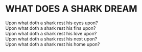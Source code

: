 <!DOCTYPE htlm>
<html lang="en">
  <meta charset="UTF-8">
  <meta http-equiv="X-UA-Compatible" content="IE-edge">
  <meta name="viewport" content="width=device-width, initial-scale=1.0">
  <link rel-"stylesheet" href="style.css">
  <title>Where Does a Shark Dream?</title>
</head>
<body>
    <div class="container">
      <h1>WHAT DOES A SHARK DREAM</h1>
      <p>Upon what doth a shark rest his eyes upon? <br  />
         Upon what doth a shark rest his fins upon? <br  />
         Upon what doth a shark rest his love upon? <br  />
         Upon what doth a shark rest his next upon? <br  />
         Upon what doth a shark rest his home upon?
      </p>
    </div>
</body>
</html>
